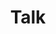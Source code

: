 ---
widget: pages
headless: true
weight: 50

title: Talk
subtitle: 

content:
  # Page type to display. E.g. post, event, publication...
  page_type: talk
  # Choose how many pages you would like to display (0 = all pages)
  count: 2
  # Filter on criteria
  filters:
    folders:
      - talk
    author: ''
    category: ''
    tag: ''
    exclude_featured: false
    exclude_future: false
    exclude_past: false
    publication_type: ''
  # Choose how many pages you would like to offset by
  count: 2
  offset: 0
  # Page order: descending (desc) or ascending (asc) date.
  order: desc

design:
  # Choose a view for the listings:
  #   1 = List
  #   2 = Compact
  #   3 = Card
  #   4 = Citation (publication only)
  view: 6
  columns: '2'
  background:
  spacing:
    # Customize the section spacing. Order is top, right, bottom, left.
    # padding: ["150px", "150px", "20px", "50px"]
---